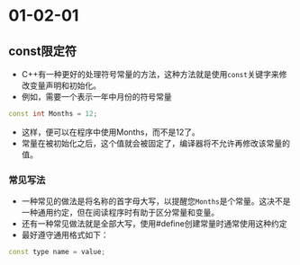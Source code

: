 # 01-02-01
## const限定符

* C++有一种更好的处理符号常量的方法，这种方法就是使用`const`关键字来修改变量声明和初始化。
* 例如，需要一个表示一年中月份的符号常量

```Cpp
const int Months = 12;
```

* 这样，便可以在程序中使用Months，而不是12了。
* 常量在被初始化之后，这个值就会被固定了，编译器将不允许再修改该常量的值。

### 常见写法

* 一种常见的做法是将名称的首字母大写，以提醒您`Months`是个常量。这决不是一种通用约定，但在阅读程序时有助于区分常量和变量。
* 还有一种常见做法就是全部大写，使用#define创建常量时通常使用这种约定
* 最好遵守通用格式如下：

```Cpp
const type name = value;
```
